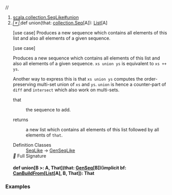 //
<ol>
<li><a href="https://www.scala-lang.org/api/2.12.3/scala/collection/immutable/List.html#union(that:Seq[A]):List[A]">scala.collection.SeqLike#union</a></li>
<li name="scala.collection.SeqLike#union" visbl="pub" class="indented0 " data-isabs="false" fullcomment="yes" group="Ungrouped"> <a id="union(that:Seq[A]):List[A]"></a><a id="union(collection.Seq[A]):List[A]"></a> <span class="permalink"> <a href="../../../scala/collection/immutable/List.html#union(that:Seq[A]):List[A]" title="Permalink"> <i class="material-icons"></i> </a> </span> <span class="modifier_kind"> <span class="modifier"></span> <span class="kind">def</span> </span> <span class="symbol"> <span class="name">union</span><span class="params">(<span name="that">that: <a href="../Seq.html" class="extype" name="scala.collection.Seq">collection.Seq</a>[<span class="extype" name="scala.collection.immutable.List.A">A</span>]</span>)</span><span class="result">: <a href="" class="extype" name="scala.collection.immutable.List">List</a>[<span class="extype" name="scala.collection.immutable.List.A">A</span>]</span> </span> <p class="shortcomment cmt">[use case] Produces a new sequence which contains all elements of this list and also all elements of a given sequence.</p>
 <div class="fullcomment">
  [use case] 
  <div class="comment cmt">
   <p> Produces a new sequence which contains all elements of this list and also all elements of a given sequence. <code>xs union ys</code> is equivalent to <code>xs ++ ys</code>.</p>
   <p> Another way to express this is that <code>xs union ys</code> computes the order-preserving multi-set union of <code>xs</code> and <code>ys</code>. <code>union</code> is hence a counter-part of <code>diff</code> and <code>intersect</code> which also work on multi-sets.</p>
  </div>
  <dl class="paramcmts block">
   <dt class="param">
    that
   </dt>
   <dd class="cmt">
    <p>the sequence to add.</p>
   </dd>
   <dt>
    returns
   </dt>
   <dd class="cmt">
    <p>a new list which contains all elements of this list followed by all elements of <code>that</code>.</p>
   </dd>
  </dl>
  <dl class="attributes block"> 
   <dt>
    Definition Classes
   </dt>
   <dd>
    <a href="../SeqLike.html" class="extype" name="scala.collection.SeqLike">SeqLike</a> → 
    <a href="../GenSeqLike.html" class="extype" name="scala.collection.GenSeqLike">GenSeqLike</a>
   </dd>
   <div class="full-signature-block toggleContainer"> 
    <span class="toggle"> <i class="material-icons"></i> Full Signature </span> 
    <div class="hiddenContent full-signature-usecase">
     <h4 id="signature" class="signature"> <span class="modifier_kind"> <span class="modifier"></span> <span class="kind">def</span> </span> <span class="symbol"> <span class="name">union</span><span class="tparams">[<span name="B">B &gt;: <span class="extype" name="scala.collection.immutable.List.A">A</span></span>, <span name="That">That</span>]</span><span class="params">(<span name="that">that: <a href="../GenSeq.html" class="extype" name="scala.collection.GenSeq">GenSeq</a>[<span class="extype" name="scala.collection.SeqLike.union.B">B</span>]</span>)</span><span class="params">(<span class="implicit">implicit </span><span name="bf">bf: <a href="../generic/CanBuildFrom.html" class="extype" name="scala.collection.generic.CanBuildFrom">CanBuildFrom</a>[<a href="" class="extype" name="scala.collection.immutable.List">List</a>[<span class="extype" name="scala.collection.immutable.List.A">A</span>], <span class="extype" name="scala.collection.SeqLike.union.B">B</span>, <span class="extype" name="scala.collection.SeqLike.union.That">That</span>]</span>)</span><span class="result">: <span class="extype" name="scala.collection.SeqLike.union.That">That</span></span> </span> </h4>
    </div> 
   </div>
  </dl>
 </div> </li>
        </ol>


### Examples



























